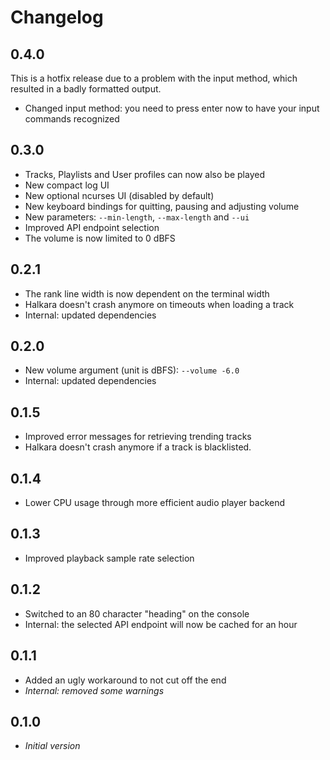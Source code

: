 # Changelog

0.4.0
------
This is a hotfix release due to a problem with the input method, which resulted in a badly formatted output.
* Changed input method: you need to press enter now to have your input commands recognized

0.3.0
------
* Tracks, Playlists and User profiles can now also be played
* New compact log UI
* New optional ncurses UI (disabled by default)
* New keyboard bindings for quitting, pausing and adjusting volume
* New parameters: `--min-length`, `--max-length` and `--ui`
* Improved API endpoint selection
* The volume is now limited to 0 dBFS

0.2.1
------
* The rank line width is now dependent on the terminal width
* Halkara doesn't crash anymore on timeouts when loading a track
* Internal: updated dependencies

0.2.0
------
* New volume argument (unit is dBFS): `--volume -6.0`
* Internal: updated dependencies

0.1.5
------
* Improved error messages for retrieving trending tracks
* Halkara doesn't crash anymore if a track is blacklisted.

0.1.4
------
* Lower CPU usage through more efficient audio player backend

0.1.3
------
* Improved playback sample rate selection

0.1.2
------
* Switched to an 80 character "heading" on the console
* Internal: the selected API endpoint will now be cached for an hour

0.1.1
------
* Added an ugly workaround to not cut off the end
* *Internal: removed some warnings*

0.1.0
------
* *Initial version*
